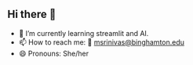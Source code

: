 ## Hi there 👋
- 🌱 I’m currently learning streamlit and AI.
- 📫 How to reach me: 📧 msrinivas@binghamton.edu
- 😄 Pronouns: She/her


